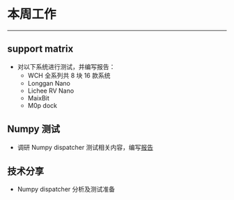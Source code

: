 # 本周工作

---

## support matrix

- 对以下系统进行测试，并编写报告：
    - WCH 全系列共 8 块 16 款系统
    - Longgan Nano
    - Lichee RV Nano
    - MaixBit
    - M0p dock
  
## Numpy 测试

- 调研 Numpy dispatcher 测试相关内容，编写[报告][numpy_report]

## 技术分享

- Numpy dispatcher 分析及测试准备

[numpy_report]: ../../doc/numpy_test/numpy%20dispatcher分析及测试准备.pdf